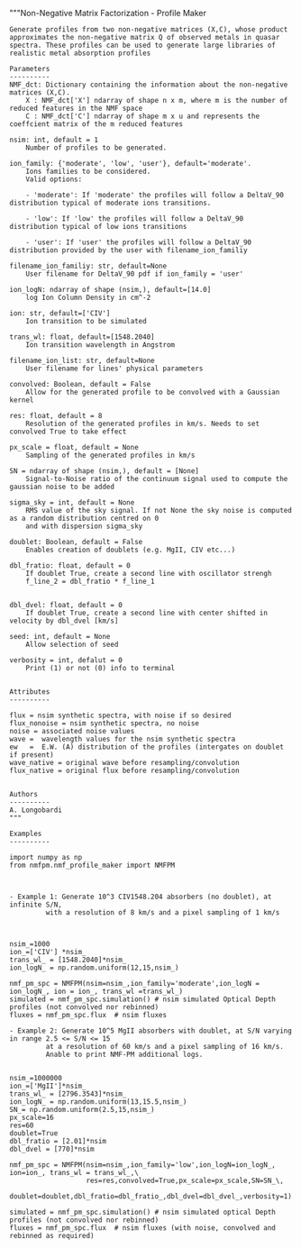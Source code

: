    """Non-Negative Matrix Factorization - Profile Maker
    
    Generate profiles from two non-negative matrices (X,C), whose product approximates the non-negative matrix Q of observed metals in quasar spectra. These profiles can be used to generate large libraries of realistic metal absorption profiles
    
    Parameters
    ----------
    NMF_dct: Dictionary containing the information about the non-negative matrices (X,C).
        X : NMF_dct['X'] ndarray of shape n x m, where m is the number of reduced features in the NMF space
        C : NMF_dct['C'] ndarray of shape m x u and represents the coeffcient matrix of the m reduced features
    
    nsim: int, default = 1
        Number of profiles to be generated.
    
    ion_family: {'moderate', 'low', 'user'}, default='moderate'.
        Ions families to be considered.
        Valid options:
        
        - 'moderate': If 'moderate' the profiles will follow a DeltaV_90 distribution typical of moderate ions transitions.
        
        - 'low': If 'low' the profiles will follow a DeltaV_90 distribution typical of low ions transitions
        
        - 'user': If 'user' the profiles will follow a DeltaV_90 distribution provided by the user with filename_ion_familiy
        
    filename_ion_familiy: str, default=None
        User filename for DeltaV_90 pdf if ion_family = 'user'
    
    ion_logN: ndarray of shape (nsim,), default=[14.0]
        log Ion Column Density in cm^-2
    
    ion: str, default=['CIV']
        Ion transition to be simulated
    
    trans_wl: float, default=[1548.2040]
        Ion transition wavelength in Angstrom
        
    filename_ion_list: str, default=None
        User filename for lines' physical parameters
    
    convolved: Boolean, default = False
        Allow for the generated profile to be convolved with a Gaussian kernel
    
    res: float, default = 8
        Resolution of the generated profiles in km/s. Needs to set convolved True to take effect
        
    px_scale = float, default = None
        Sampling of the generated profiles in km/s
        
    SN = ndarray of shape (nsim,), default = [None]
        Signal-to-Noise ratio of the continuum signal used to compute the gaussian noise to be added
        
    sigma_sky = int, default = None
        RMS value of the sky signal. If not None the sky noise is computed as a random distribution centred on 0 
        and with dispersion sigma_sky
    
    doublet: Boolean, default = False
        Enables creation of doublets (e.g. MgII, CIV etc...)
    
    dbl_fratio: float, default = 0
        If doublet True, create a second line with oscillator strengh 
        f_line_2 = dbl_fratio * f_line_1


    dbl_dvel: float, default = 0
        If doublet True, create a second line with center shifted in velocity by dbl_dvel [km/s]

    seed: int, default = None
        Allow selection of seed
        
    verbosity = int, defalut = 0
        Print (1) or not (0) info to terminal
    
    
    Attributes
    ----------

    flux = nsim synthetic spectra, with noise if so desired
    flux_nonoise = nsim synthetic spectra, no noise
    noise = associated noise values 
    wave =  wavelength values for the nsim synthetic spectra
    ew   =  E.W. (A) distribution of the profiles (intergates on doublet if present)
    wave_native = original wave before resampling/convolution
    flux_native = original flux before resampling/convolution

    
    Authors
    ----------
    A. Longobardi
    """
    
    Examples
    ----------
    
    import numpy as np
    from nmfpm.nmf_profile_maker import NMFPM


   
    - Example 1: Generate 10^3 CIV1548.204 absorbers (no doublet), at infinite S/N, 
	         with a resolution of 8 km/s and a pixel sampling of 1 km/s
      
    

    nsim_=1000
    ion_=['CIV'] *nsim_
    trans_wl_ = [1548.2040]*nsim_
    ion_logN_ = np.random.uniform(12,15,nsim_)

    nmf_pm_spc = NMFPM(nsim=nsim_,ion_family='moderate',ion_logN = ion_logN_, ion = ion_, trans_wl =trans_wl_)
    simulated = nmf_pm_spc.simulation() # nsim simulated Optical Depth profiles (not convolved nor rebinned)
    fluxes = nmf_pm_spc.flux  # nsim fluxes 

    - Example 2: Generate 10^5 MgII absorbers with doublet, at S/N varying in range 2.5 <= S/N <= 15
	         at a resolution of 60 km/s and a pixel sampling of 16 km/s.
	         Anable to print NMF-PM additional logs.


    nsim_=1000000
    ion_=['MgII']*nsim_
    trans_wl_ = [2796.3543]*nsim_
    ion_logN_ = np.random.uniform(13,15.5,nsim_)
    SN_= np.random.uniform(2.5,15,nsim_)
    px_scale=16
    res=60
    doublet=True
    dbl_fratio = [2.01]*nsim
    dbl_dvel = [770]*nsim

    nmf_pm_spc = NMFPM(nsim=nsim_,ion_family='low',ion_logN=ion_logN_, ion=ion_, trans_wl = trans_wl_,\
                       res=res,convolved=True,px_scale=px_scale,SN=SN_\,
                       doublet=doublet,dbl_fratio=dbl_fratio_,dbl_dvel=dbl_dvel_,verbosity=1)

    simulated = nmf_pm_spc.simulation() # nsim simulated optical Depth profiles (not convolved nor rebinned)
    fluxes = nmf_pm_spc.flux  # nsim fluxes (with noise, convolved and rebinned as required)
   
